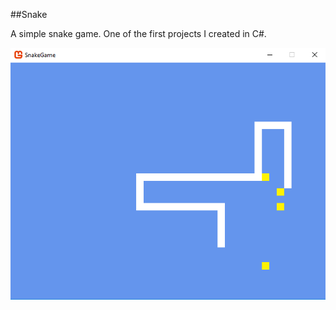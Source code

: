 ##Snake

A simple snake game. One of the first projects I created in C#.

<p align="center">
<img src="Screenshot1.png" width=550>
</p>
